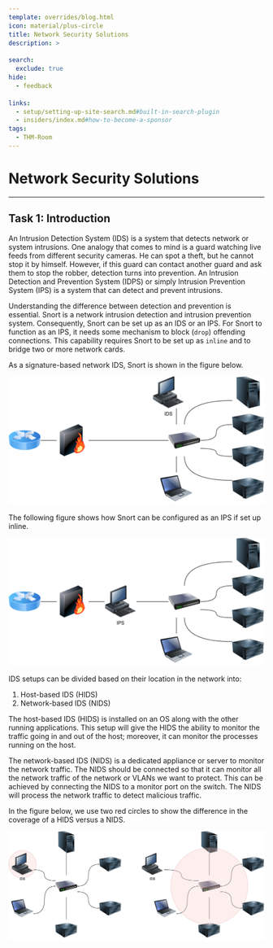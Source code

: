 ```yaml
---
template: overrides/blog.html
icon: material/plus-circle
title: Network Security Solutions
description: >
  
search:
  exclude: true
hide:
  - feedback

links:
  - setup/setting-up-site-search.md#built-in-search-plugin
  - insiders/index.md#how-to-become-a-sponsor
tags:
  - THM-Room
---
```


# __Network Security Solutions__

---

## __Task 1: Introduction__

An Intrusion Detection System (IDS) is a system that detects network or system intrusions. One analogy that comes to mind is a guard watching live feeds from different security cameras. He can spot a theft, but he cannot stop it by himself. However, if this guard can contact another guard and ask them to stop the robber, detection turns into prevention. An Intrusion Detection and Prevention System (IDPS) or simply Intrusion Prevention System (IPS) is a system that can detect and prevent intrusions.

Understanding the difference between detection and prevention is essential. Snort is a network intrusion detection and intrusion prevention system. Consequently, Snort can be set up as an IDS or an IPS. For Snort to function as an IPS, it needs some mechanism to block (`drop`) offending connections. This capability requires Snort to be set up as `inline` and to bridge two or more network cards.

As a signature-based network IDS, Snort is shown in the figure below.

![](image.png)

The following figure shows how Snort can be configured as an IPS if set up inline.

![](image-1.png)

IDS setups can be divided based on their location in the network into:

1. Host-based IDS (HIDS)
2. Network-based IDS (NIDS)

The host-based IDS (HIDS) is installed on an OS along with the other running applications. This setup will give the HIDS the ability to monitor the traffic going in and out of the host; moreover, it can monitor the processes running on the host.

The network-based IDS (NIDS) is a dedicated appliance or server to monitor the network traffic. The NIDS should be connected so that it can monitor all the network traffic of the network or VLANs we want to protect. This can be achieved by connecting the NIDS to a monitor port on the switch. The NIDS will process the network traffic to detect malicious traffic.

In the figure below, we use two red circles to show the difference in the coverage of a HIDS versus a NIDS.

![](image-2.png)